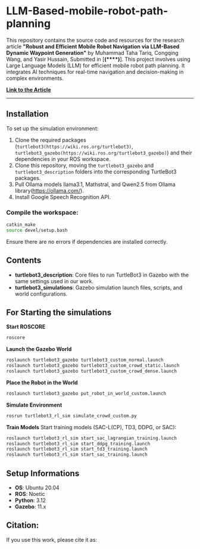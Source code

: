 # LLM-Based-mobile-robot-path-planning
This repository contains the source code and resources for the research article **"Robust and Efficient Mobile Robot Navigation via LLM-Based Dynamic Waypoint Generation"** by Muhammad Taha Tariq, Congqing Wang, and Yasir Hussain, Submitted in [**(****)**]. This project involves using Large Language Models (LLM) for efficient mobile robot path planning. It integrates AI techniques for real-time navigation and decision-making in complex environments.

[**Link to the Article**]()  

---

## Installation
To set up the simulation environment:
1. Clone the required packages (`turtlebot3(https://wiki.ros.org/turtlebot3)`, `turtlebot3_gazebo(https://wiki.ros.org/turtlebot3_gazebo)`) and their dependencies in your ROS workspace.
2. Clone this repository, moving the `turtlebot3_gazebo` and `turtlebot3_description` folders into the corresponding TurtleBot3 packages.
3. Pull Ollama models llama3.1, Mathstral, and Qwen2.5 from Ollama library(https://ollama.com/).
4. Install Google Speech Recognition API.

### Compile the workspace:
```bash
catkin_make
source devel/setup.bash
```

Ensure there are no errors if dependencies are installed correctly.
## Contents
- **turtlebot3_description**: Core files to run TurtleBot3 in Gazebo with the same settings used in our work.
- **turtlebot3_simulations**: Gazebo simulation launch files, scripts, and world configurations.

## For Starting the simulations
**Start ROSCORE**
```bash
roscore
```
**Launch the Gazebo World**
```bash
roslaunch turtlebot3_gazebo turtlebot3_custom_normal.launch
roslaunch turtlebot3_gazebo turtlebot3_custom_crowd_static.launch
roslaunch turtlebot3_gazebo turtlebot3_custom_crowd_dense.launch
```
**Place the Robot in the World**
```bash
roslaunch turtlebot3_gazebo put_robot_in_world_custom.launch
```
**Simulate Environment**
```bash
rosrun turtlebot3_rl_sim simulate_crowd_custom.py
```
**Train Models**
Start training models (SAC-L(CP), TD3, DDPG, or SAC):
```bash
roslaunch turtlebot3_rl_sim start_sac_lagrangian_training.launch
roslaunch turtlebot3_rl_sim start_ddpg_training.launch
roslaunch turtlebot3_rl_sim start_td3_training.launch
roslaunch turtlebot3_rl_sim start_sac_training.launch
```

## Setup Informations
- **OS**: Ubuntu 20.04
- **ROS**: Noetic
- **Python**: 3.12
- **Gazebo**: 11.x

## Citation:
If you use this work, please cite it as:
```bash

```

